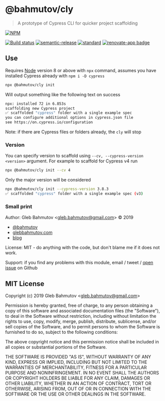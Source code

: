 # @bahmutov/cly

> A prototype of Cypress CLI for quicker project scaffolding

[![NPM][npm-icon]][npm-url]

[![Build status][ci-image]][ci-url]
[![semantic-release][semantic-image]][semantic-url]
[![standard][standard-image]][standard-url]
[![renovate-app badge][renovate-badge]][renovate-app]

## Use

Requires [Node](https://nodejs.org/en/) version 8 or above with `npx` command, assumes you have installed Cypress already with `npm i -D cypress`

```sh
npx @bahmutov/cly init
```

Will output something like the following text on success

```sh
npx: installed 72 in 6.853s
scaffolding new Cypress project
✅ scaffolded "cypress" folder with a single example spec
you can configure additional options in cypress.json file
see https://on.cypress.io/configuration
```

Note: if there are Cypress files or folders already, the `cly` will stop

### Version

You can specify version to scaffold using `--cv, --cypress-version <version>` argument. For example to scaffold for Cypress v4 run

```sh
npx @bahmutov/cly init --cv 4
```

Only the major version will be considered

```sh
npx @bahmutov/cly init --cypress-version 3.8.3
✅ scaffolded "cypress" folder with a single example spec (v3)
```

### Small print

Author: Gleb Bahmutov &lt;gleb.bahmutov@gmail.com&gt; &copy; 2019

* [@bahmutov](https://twitter.com/bahmutov)
* [glebbahmutov.com](https://glebbahmutov.com)
* [blog](https://glebbahmutov.com/blog)

License: MIT - do anything with the code, but don't blame me if it does not work.

Support: if you find any problems with this module, email / tweet /
[open issue](https://github.com/bahmutov/cly/issues) on Github

## MIT License

Copyright (c) 2019 Gleb Bahmutov &lt;gleb.bahmutov@gmail.com&gt;

Permission is hereby granted, free of charge, to any person
obtaining a copy of this software and associated documentation
files (the "Software"), to deal in the Software without
restriction, including without limitation the rights to use,
copy, modify, merge, publish, distribute, sublicense, and/or sell
copies of the Software, and to permit persons to whom the
Software is furnished to do so, subject to the following
conditions:

The above copyright notice and this permission notice shall be
included in all copies or substantial portions of the Software.

THE SOFTWARE IS PROVIDED "AS IS", WITHOUT WARRANTY OF ANY KIND,
EXPRESS OR IMPLIED, INCLUDING BUT NOT LIMITED TO THE WARRANTIES
OF MERCHANTABILITY, FITNESS FOR A PARTICULAR PURPOSE AND
NONINFRINGEMENT. IN NO EVENT SHALL THE AUTHORS OR COPYRIGHT
HOLDERS BE LIABLE FOR ANY CLAIM, DAMAGES OR OTHER LIABILITY,
WHETHER IN AN ACTION OF CONTRACT, TORT OR OTHERWISE, ARISING
FROM, OUT OF OR IN CONNECTION WITH THE SOFTWARE OR THE USE OR
OTHER DEALINGS IN THE SOFTWARE.

[npm-icon]: https://nodei.co/npm/@bahmutov/cly.svg?downloads=true
[npm-url]: https://npmjs.org/package/@bahmutov/cly
[ci-image]: https://circleci.com/gh/bahmutov/cly/tree/master.svg?style=svg
[ci-url]: https://circleci.com/gh/bahmutov/cly/tree/master
[semantic-image]: https://img.shields.io/badge/%20%20%F0%9F%93%A6%F0%9F%9A%80-semantic--release-e10079.svg
[semantic-url]: https://github.com/semantic-release/semantic-release
[standard-image]: https://img.shields.io/badge/code%20style-standard-brightgreen.svg
[standard-url]: http://standardjs.com/
[renovate-badge]: https://img.shields.io/badge/renovate-app-blue.svg
[renovate-app]: https://renovateapp.com/
